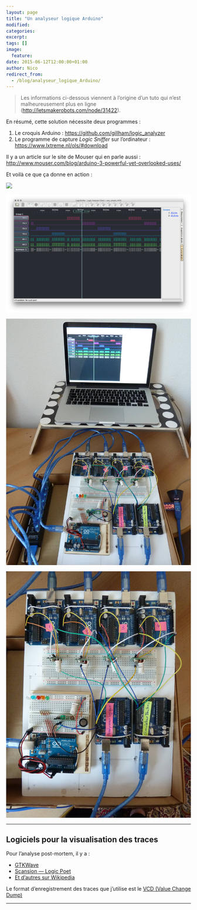 ```yaml
---
layout: page
title: "Un analyseur logique Arduino"
modified:
categories:
excerpt:
tags: []
image:
  feature:
date: 2015-06-12T12:00:00+01:00
author: Nico
redirect_from:
  - /blog/analyseur_logique_Arduino/
---
```



> Les informations ci-dessous viennent à l’origine d’un tuto qui n’est malheureusement plus en ligne (<http://letsmakerobots.com/node/31422>).

En résumé, cette solution nécessite deux programmes :

1. Le croquis Arduino : <https://github.com/gillham/logic_analyzer>
2. Le programme de capture *Logic Sniffer* sur l’ordinateur : <https://www.lxtreme.nl/ols/#download>



Il y a un article sur le site de Mouser qui en parle aussi : <http://www.mouser.com/blog/arduino-3-powerful-yet-overlooked-uses/>

Et voilà ce que ça donne en action :



![](https://www.lxtreme.nl/ols/img/logo.png)

![](/files/2015-06-12-logic_sniffer/2015-04-22_analyseur_logique.png)

![](/files/2015-06-12-logic_sniffer/2015-04-22_RF433_proto_1.jpg)

![](/files/2015-06-12-logic_sniffer/2015-04-22_RF433_proto_2.jpg)



---

## Logiciels pour la visualisation des traces

Pour l’analyse post-mortem, il y a :

- [GTKWave](http://gtkwave.sourceforge.net/)
- [Scansion — Logic Poet](http://www.logicpoet.com/scansion/)
- [Et d’autres sur Wikipedia](https://en.wikipedia.org/wiki/Waveform_viewer)

Le format d’enregistrement des traces que j’utilise est le [VCD (Value Change Dump)](https://en.wikipedia.org/wiki/Value_change_dump)

---




